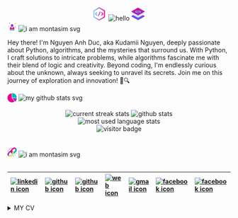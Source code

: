 <div align="center">
    <img loading="lazy" width="30px" src="./media/icons/code.png" alt="code png" />
    <img loading="lazy" src="https://readme-typing-svg.demolab.com?font=Poppins&weight=700&size=30&duration=1&pause=1&color=EB008B&center=true&vCenter=true&repeat=false&width=150&height=29&lines=HELLO" alt="hello" />
    <img loading="lazy" width="30px" src="./media/icons/layers.png" alt="layers png" />
</div>

<div align="center">
    <div align="left">
        <img loading="lazy" width="21" src="./media/icons/charismatic.png" alt="wave png" />
        <img loading="lazy" src="https://readme-typing-svg.demolab.com?font=Poppins&weight=600&size=21&duration=1&pause=1&color=00B8B5&center=true&vCenter=true&repeat=false&width=120&height=21&lines=ABOUT+ME" alt="i am montasim svg" />
    </div>
</div>

<p> 
    Hey there! I'm Nguyen Anh Duc, aka Kudamii Nguyen, deeply passionate about Python, algorithms, and the mysteries that surround us. With Python, I craft solutions to intricate problems, while algorithms fascinate me with their blend of logic and creativity. Beyond coding, I'm endlessly curious about the unknown, always seeking to unravel its secrets. Join me on this journey of exploration and innovation! 🚀🔍
</p>

<div align="center"> 
    <div align="left">
        <img loading="lazy" width="21" align="center" src="./media/icons/pie-chart.png" alt="pie chart png" />
        <img loading="lazy" align="center" src="https://readme-typing-svg.demolab.com?font=Poppins&weight=600&size=21&duration=1&pause=1&color=00B8B5&center=true&vCenter=true&repeat=false&width=200&height=21&lines=MY+GITHUB+STATS" alt="my github stats svg" />
    </div>
</div>
<br/>
<div align="center">
    <img loading="lazy" width=396 src="https://github-readme-streak-stats-mnex.vercel.app?user=dwxcod62&hide_border=true&date_format=j%20M%5B%20Y%5D&background=0D1117&stroke=8F33C4&border=0D1117&ring=EB008B&fire=FFFFFF&currStreakNum=FFFFFF&sideNums=FFFFFF&currStreakLabel=EB008B&sideLabels=EB008B&excludeDaysLabel=EB008B&dates=FFFFFF" alt="current streak stats" />
    <img loading="lazy" width=396 src="https://github-readme-stats-mnex.vercel.app/api?username=dwxcod62&rank_icon=percentile&show_icons=true&include_all_commits=true&hide_title=true&count_private=true&line_height=29&theme=react&title_color=EB008B&currStreakLabel=EB008B&sideLabels=EB008B&icon_color=EB008B&bg_color=0D1117&text_color=FFFFFF&border_color=61dafb&hide_border=true&include_all_commits=true" alt="github stats" />
</div>
<div align="center">
    <img loading="lazy" width=325 src="https://github-readme-stats-mnex.vercel.app/api/top-langs/?username=dwxcod62&hide_title=true&count_private=true&hide=c%23,powershell,Mathematica,Ruby,Objective-C,Objective-C%2b%2b,Cuda&title_color=EB008B&text_color=FFFFFF&icon_color=61dafb&bg_color=0D1117&langs_count=8&layout=compact&border_color=61dafb&hide_border=true" alt="most used language stats" />
</div>
<div align="center">
    <img loading="lazy" alt="visitor badge" src="https://github-readme-activity-graph-mnex.vercel.app/graph?username=dwxcod62&bg_color=0d1117&color=00b8b5&line=eb008b&point=FFFFFF&area=true&hide_border=true&hide_title=true">
</div>
<br/>
<br/>

<div align="center">
    <div align="left">
        <img loading="lazy" width="21" src="./media/icons/link.png" alt="postbox svg" />
        <img loading="lazy" src="https://readme-typing-svg.demolab.com?font=Poppins&weight=600&size=21&duration=1&pause=1&color=00B8B5&center=true&vCenter=true&repeat=false&width=140&height=21&lines=CONTACT+ME" alt="i am montasim svg" />
    </div>
</div>
<br/>
<table align="left">
    <thead align="left">
        <tr>
            <th>
                <a href="#" target="_blank" rel="noopener noreferrer" title="#">
                    <img loading="lazy" alt="linkedin icon" src="https://cdn.simpleicons.org/linkedin/EB008B" width="35px">
                </a>
            </th>
            <th>
                <a href="https://github.com/dwxcod62" target="_blank" rel="noopener noreferrer" title="github.com/dwxcod62">
                    <img loading="lazy" alt="github icon" src="https://cdn.simpleicons.org/github/EB008B" width="35px">
                </a>
            </th>
            <th>
                <a href="#" target="_blank" rel="noopener noreferrer" title="#">
                    <img loading="lazy" alt="github icon" src="https://cdn.simpleicons.org/stackoverflow/EB008B" width="35px">
                </a>
            </th>
            <th>
                <a href="#" target="_blank" rel="noopener noreferrer" title="#">
                    <img loading="lazy" alt="web icon" src="https://cdn.simpleicons.org/googlechrome/EB008B" width="35px">
                </a>
            </th>
            <th>
                <a href="mailto:ducna1462@gmail.com" target="_blank" rel="noopener noreferrer" title="ducna1462@gmail.com">
                    <img loading="lazy" alt="gmail icon" src="https://cdn.simpleicons.org/gmail/EB008B" width="35px">
                </a>
            </th>
            <th>
                <a href="https://www.facebook.com/ngdwx" target="_blank" rel="noopener noreferrer" title="facebook.com/ngdwx">
                    <img loading="lazy" alt="facebook icon" src="https://cdn.simpleicons.org/facebook/EB008B" width="35px">
                </a>
            </th>
            <th>
                <a href="#" target="_blank" rel="noopener noreferrer" title="#">
                    <img loading="lazy" alt="facebook icon" src="https://cdn.simpleicons.org/twitter/EB008B" width="35px">
                </a>
            </th>
        </tr>
    </thead>
</table>

<br/>
<br/>
<br/>

<details>
    <summary> MY CV </summary>
    <br/>
    <br/>
    <a href="#" target="_blank" rel="noopener noreferrer"> 
        <div align="right">
            <img loading="lazy" width="21px" src="./media/icons/cv.png" alt="resume icon" />
            <img loading="lazy" src="https://readme-typing-svg.demolab.com?font=Poppins&weight=600&size=21&duration=1&pause=1&color=EB008B&center=true&vCenter=true&repeat=false&width=260&height=21&lines=DOWNLOAD+MY+CV" alt="download my cv" />
        </div>
    </a>
    <img loading="lazy" src="https://user-images.githubusercontent.com/73097560/115834477-dbab4500-a447-11eb-908a-139a6edaec5c.gif" alt="line gif">
    <br/>
    <br/>
    <br/>
    <br/>
    <!-- Montasim's Photo -->
    <img loading="lazy" align="right" alt="Montasim's resume Photo" src="media/images/kudamii.jpg" width="200px">
    <img loading="lazy" src="https://readme-typing-svg.demolab.com?font=Poppins&weight=600&size=21&duration=1&pause=1&color=00B8B5&center=true&vCenter=true&repeat=false&width=475&height=21&lines=NGUYEN+ANH+DUC" alt="mohammad montasim -al- mamun shuvo" />
    <br/>
    <br/>
    <img loading="lazy" src="https://readme-typing-svg.demolab.com?font=Poppins&weight=600&size=16&duration=1&pause=1&color=FFFFFF&center=true&vCenter=true&repeat=false&width=160&height=16&lines=Fullstack+Developer" alt="fullstack developer" />
    <br/>
    <br/>
    <br/>
<!-- quick link start -->
    <pre>
    <b>Email     :</b> <a href="ducna1462@gmail.com" target="_blank" rel="noopener noreferrer">ducna1462@gmail.com</a> 
    <b>Portfolio :</b> <a href="#" target="_blank" rel="noopener noreferrer">----</a>
    <b>Mobile    :</b> <a href="+84765868665" target="_blank" rel="noopener noreferrer">+84765868665</a>
    <b>GitHub    :</b> <a href="https://github.com/dwxcod62" target="_blank" rel="noopener noreferrer">github.com/dwxcod62</a>
    </pre>
<!-- quick link end -->
    <br/>
    <br/>
    <!-- work experience start -->
    <img loading="lazy" src="https://readme-typing-svg.demolab.com?font=Poppins&weight=600&size=21&duration=1&pause=1&color=00B8B5&center=true&vCenter=true&repeat=false&width=240&height=61&lines=WORK EXPERIENCE+:+%20+(5)" alt="work experience" />
    <table>
        <thead>
            <tr>
                <th>Company</th>
                <th>Position</th>
                <th>Field</th>
                <th>Duration</th>
            </tr>
        </thead>
        <tbody>
            <tr>
                <td>
                    <a href="https://github.com/dwxcod62/RoomMart" target="_blank" rel="noopener noreferrer"> Room Mart + </a>
                </td>
                <td>Software Engineer</td>
                <td>Fullstack Development</td>
                <td>Jan 2024 - Apr 2024</td>
            </tr>
        </tbody>
    </table>
    <!-- work experience end -->
    <br/>
    <!-- skills start -->
    <img loading="lazy" src="https://readme-typing-svg.demolab.com?font=Poppins&weight=600&size=21&duration=1&pause=1&color=00B8B5&center=true&vCenter=true&repeat=false&width=75&height=61&lines=SKILLS" alt="skills" />
    <table>
        <thead>
            <tr>
                <th>Name</th>
                <th>Details</th>
            </tr>
        </thead>
        <tbody>
            <tr>
                <td>
                    <b>Frontend</b>
                </td>
                <td>
                    Next JS, Tailwind CSS, Bootstrap
                </td>
            </tr>
            <tr>
                <td>
                    <b>Backend</b>
                </td>
                <td>
                    Django, Flask, Go Lang
                </td>
            </tr>
            <tr>
                <td>
                    <b>DevOps</b>
                </td>
                <td>
                    Git, GitHub
                </td>
            </tr>
            <tr>
                <td>
                    <b>Tools</b>
                </td>
                <td>
                    Visual Studio Code, Visual Studio, Canva, Intelji
                </td>
            </tr>
            <tr>
                <td>
                    <b>Familiar With</b>
                </td>
                <td>
                    Python, Java, Html, JavaScript, Go
                </td>
            </tr>
        </tbody>
    </table>
    <!-- skills end -->
    <br/>
    <!-- Start Training, Participation and Certification -->
    <img loading="lazy" src="https://readme-typing-svg.demolab.com?font=Poppins&weight=600&size=21&duration=1&pause=1&color=00B8B5&center=true&vCenter=true&repeat=false&width=520&height=61&lines=TRAINING PARTICIPATION+and+CERTIFICATION+:+%20+(5)" alt="training, participation and certification" />
    <ol>
        <li>
            <a href="https://coursera.org/share/c80975f7c75d45401ae88f272994bf81" target="_blank" rel="noopener noreferrer">Software Development Lifecycle</a>
        </li>
        <li>
            <a href="https://coursera.org/share/e25048424bcf7b23bc10a4634879515f" target="_blank" rel="noopener noreferrer">CertNexus Certified Ethical Emerging Technologist</a>
        </li>
        <li>
            <a href="https://coursera.org/share/0c55cad5e59654a86327e96d017e72e7" target="_blank" rel="noopener noreferrer">Web Design for Everybody: Basics of Web Development & Coding</a>
        </li>
        <li>
            <a href="https://coursera.org/share/6f3441574d51628d75cb1b95f1b94e90" target="_blank" rel="noopener noreferrer">Computer Communications</a>
        </li>
        <li>
            <a href="https://coursera.org/share/81aae81bb0e606e5e5bd7aeb1119f372" target="_blank" rel="noopener noreferrer">Academic Skills for University Success</a>
        </li>
    </ol>
    <!-- End Training, Participation and Certification -->
    <br/>
    <!-- academic qualification start-> -->
    <img loading="lazy" src="https://readme-typing-svg.demolab.com?font=Poppins&weight=600&size=21&duration=1&pause=1&color=00B8B5&center=true&vCenter=true&repeat=false&width=330&height=61&lines=ACADEMIC QUALIFICATION+:+%20+(3)" alt="academic qualification" />
    <table align="center">
        <thead>
            <tr>
                <th>
                    <b> Exam </b>
                </th>
                <th>
                    <b> Concentration / Major </b>
                </th>
                <th>
                    <b> Institute </b>
                </th>
                <th>
                    <b> Result </b>
                </th>
                <th>
                    <b> Passing Year </b>
                </th>
            </tr>
        </thead>
        <tbody>
            <tr>
                <td> - </td>
                <td> - </td>
                <td>
                    -
                </td>
                <td> - </td>
                <td> - </td>
            </tr>
        </tbody>
    </table>      
    <br/>
    <br/>
    <!-- Start Language Proficiency -->
    <img loading="lazy" src="https://readme-typing-svg.demolab.com?font=Poppins&weight=600&size=21&duration=1&pause=1&color=00B8B5&center=true&vCenter=true&repeat=false&width=305&height=61&lines=LANGUAGE PROFICIENCY+:+%20+(3)" alt="language proficency" />
    <table>
        <thead>
            <tr>
                <th><b> Language </b></th>
                <th><b> Reading </b></th>
                <th><b> Writing </b></th>
                <th><b> Speaking </b></th>
            </tr>
        </thead>
        <tbody>
            <tr>
                <td> English </td>
                <td> Medium </td>
                <td> Medium </td>
                <td> Medium </td>
            </tr>
            <tr>
                <td> Vietnamese </td>
                <td> High </td>
                <td> High </td>
                <td> High </td>
            </tr>
        </tbody>
    </table>
    <!-- End Language Proficiency -->
    <br/>
    <br/>
    <br/>
</details>
